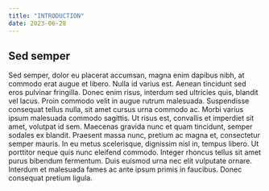 ```yaml
---
title: "INTRODUCTION"
date: 2023-06-28
---
```

## Sed semper
Sed semper, dolor eu placerat accumsan, magna enim dapibus nibh, at commodo erat augue et libero. Nulla id varius est. Aenean tincidunt sed eros pulvinar fringilla. Donec enim risus, interdum sed ultricies quis, blandit vel lacus. Proin commodo velit in augue rutrum malesuada. Suspendisse consequat tellus nulla, sit amet cursus urna commodo ac. Morbi varius ipsum malesuada commodo sagittis. Ut risus est, convallis et imperdiet sit amet, volutpat id sem. Maecenas gravida nunc et quam tincidunt, semper sodales ex blandit. Praesent massa nunc, pretium ac magna et, consectetur semper mauris. In eu metus scelerisque, dignissim nisl in, tempus libero. Ut porttitor neque quis nunc eleifend commodo. Integer rhoncus tellus sit amet purus bibendum fermentum. Duis euismod urna nec elit vulputate ornare. Interdum et malesuada fames ac ante ipsum primis in faucibus. Donec consequat pretium ligula. 
